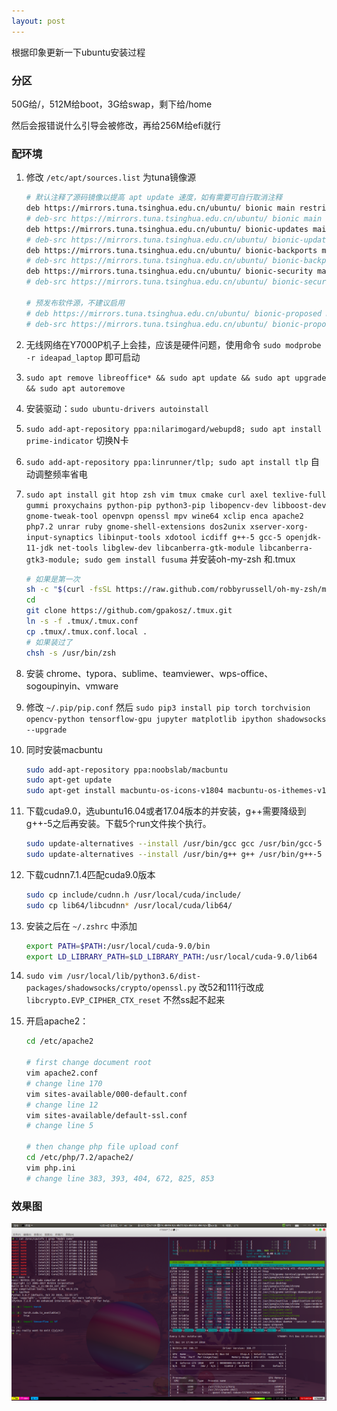 ```yaml
---
layout: post
---
```


根据印象更新一下ubuntu安装过程

### 分区

50G给/，512M给boot，3G给swap，剩下给/home

然后会报错说什么引导会被修改，再给256M给efi就行

### 配环境

1. 修改 `/etc/apt/sources.list` 为tuna镜像源

   ```bash
   # 默认注释了源码镜像以提高 apt update 速度，如有需要可自行取消注释
   deb https://mirrors.tuna.tsinghua.edu.cn/ubuntu/ bionic main restricted universe multiverse
   # deb-src https://mirrors.tuna.tsinghua.edu.cn/ubuntu/ bionic main restricted universe multiverse
   deb https://mirrors.tuna.tsinghua.edu.cn/ubuntu/ bionic-updates main restricted universe multiverse
   # deb-src https://mirrors.tuna.tsinghua.edu.cn/ubuntu/ bionic-updates main restricted universe multiverse
   deb https://mirrors.tuna.tsinghua.edu.cn/ubuntu/ bionic-backports main restricted universe multiverse
   # deb-src https://mirrors.tuna.tsinghua.edu.cn/ubuntu/ bionic-backports main restricted universe multiverse
   deb https://mirrors.tuna.tsinghua.edu.cn/ubuntu/ bionic-security main restricted universe multiverse
   # deb-src https://mirrors.tuna.tsinghua.edu.cn/ubuntu/ bionic-security main restricted universe multiverse

   # 预发布软件源，不建议启用
   # deb https://mirrors.tuna.tsinghua.edu.cn/ubuntu/ bionic-proposed main restricted universe multiverse
   # deb-src https://mirrors.tuna.tsinghua.edu.cn/ubuntu/ bionic-proposed main restricted universe multiverse
   ```

2. 无线网络在Y7000P机子上会挂，应该是硬件问题，使用命令 `sudo modprobe -r ideapad_laptop` 即可启动

3. `sudo apt remove libreoffice* && sudo apt update && sudo apt upgrade && sudo apt autoremove`

	<!--4. 禁用nouveau：`sudo vim /etc/modprobe.d/blacklist.conf` 添加 `blacklist nouveau`；`sudo vim /etc/modprobe.d/blacklist-nouveau.conf` 添加

   ```bash
   blacklist nouveau
   blacklist lbm-nouveau
   options nouveau modeset=0
   alias nouveau off
   alias lbm-nouveau off
   ```

   然后 `sudo update-initramfs -u`
	-->

5. 安装驱动：`sudo ubuntu-drivers autoinstall`

6. `sudo add-apt-repository ppa:nilarimogard/webupd8; sudo apt install prime-indicator` 切换N卡

7. `sudo add-apt-repository ppa:linrunner/tlp; sudo apt install tlp` 自动调整频率省电

8. `sudo apt install git htop zsh vim tmux cmake curl axel texlive-full gummi proxychains python-pip python3-pip libopencv-dev libboost-dev gnome-tweak-tool openvpn openssl mpv wine64 xclip enca apache2 php7.2 unrar ruby gnome-shell-extensions dos2unix xserver-xorg-input-synaptics libinput-tools xdotool icdiff g++-5 gcc-5 openjdk-11-jdk net-tools libglew-dev libcanberra-gtk-module libcanberra-gtk3-module; sudo gem install fusuma` 并安装oh-my-zsh 和.tmux

   ```bash
   # 如果是第一次
   sh -c "$(curl -fsSL https://raw.github.com/robbyrussell/oh-my-zsh/master/tools/install.sh)"
   cd
   git clone https://github.com/gpakosz/.tmux.git
   ln -s -f .tmux/.tmux.conf
   cp .tmux/.tmux.conf.local .
   # 如果装过了
   chsh -s /usr/bin/zsh
   ```

9. 安装 chrome、typora、sublime、teamviewer、wps-office、sogoupinyin、vmware

10. 修改 `~/.pip/pip.conf` 然后 `sudo pip3 install pip torch torchvision opencv-python tensorflow-gpu jupyter matplotlib ipython shadowsocks --upgrade `

11. 同时安装macbuntu

    ```bash
    sudo add-apt-repository ppa:noobslab/macbuntu
    sudo apt-get update
    sudo apt-get install macbuntu-os-icons-v1804 macbuntu-os-ithemes-v1804
    ```

12. 下载cuda9.0，选ubuntu16.04或者17.04版本的并安装，g++需要降级到g++-5之后再安装。下载5个run文件挨个执行。

    ```bash
    sudo update-alternatives --install /usr/bin/gcc gcc /usr/bin/gcc-5 10
    sudo update-alternatives --install /usr/bin/g++ g++ /usr/bin/g++-5 10
    ```

13. 下载cudnn7.1.4匹配cuda9.0版本

    ```bash
    sudo cp include/cudnn.h /usr/local/cuda/include/
    sudo cp lib64/libcudnn* /usr/local/cuda/lib64/
    ```

14. 安装之后在 `~/.zshrc` 中添加

    ```bash
    export PATH=$PATH:/usr/local/cuda-9.0/bin
    export LD_LIBRARY_PATH=$LD_LIBRARY_PATH:/usr/local/cuda-9.0/lib64
    ```

15. `sudo vim /usr/local/lib/python3.6/dist-packages/shadowsocks/crypto/openssl.py` 改52和111行改成 `libcrypto.EVP_CIPHER_CTX_reset` 不然ss起不起来

16. 开启apache2：
	
	```bash
	cd /etc/apache2
	
	# first change document root
	vim apache2.conf
	# change line 170
	vim sites-available/000-default.conf
	# change line 12
	vim sites-available/default-ssl.conf
	# change line 5

	# then change php file upload conf
	cd /etc/php/7.2/apache2/
	vim php.ini
	# change line 383, 393, 404, 672, 825, 853
	```

### 效果图

![](/images/htop.png)

